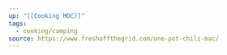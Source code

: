 ```yaml
---
up: "[[Cooking MOC]]"
tags:
  - cooking/camping
source: https://www.freshoffthegrid.com/one-pot-chili-mac/
---
```

